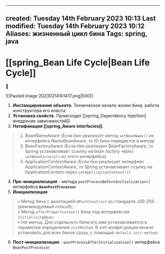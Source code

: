 
---
created: Tuesday 14th February 2023 10:13
Last modified: Tuesday 14th February 2023 10:12
Aliases: жизненный цикл бина
Tags: spring, java
---

# [[spring_Bean Life Cycle|Bean Life Cycle]]

📌

![[Pasted image 20230214101417.png|500]]

1. **Инстанцирование объекта**. Техническое начало жизни бина, работа конструктора его класса
2. **Установка свойств**. Происходит [[spring_Dependency Injection|внедрение зависимостей]]
3. **Нотификация [[spring_Aware interfacies]]**. 
> 1. BeanNameAware (Если бин реализует метод `setBeanName()` из интерфейса NameBeanAware, то ID бина передается в метод)
> 2. BeanFactoryAware (Если бин реализует BeanFactoryAware, то Spring устанавливает ссылку на bean factory через `setBeanFactory()` из этого интерфейса)
> 3. ApplicationContextAware (Если бин реализует интерфейс ApplicationContextAware, то Spring устанавливает ссылку на ApplicationContext через `setApplicationContext()`)
4. **Пре-инициализация** - метода `postProcessBeforeInitialization()` интерфейса **`BeanPostProcessor`**  
5. **Инициализация** 
>**•** Метод бина с аннотацией `@PostConstruct` из стандарта JSR-250 (рекомендуемый способ);  
 **•** Метод `afterPropertiesSet()` бина под интерфейсом `InitializingBean`;  
 **•** Init-метод. Для отдельного бина его имя устанавливается в параметре определения `initMethod`. В xml-конфигурации можно установить для всех бинов сразу, с помощью `default-init-method`;
6. **Пост-инициализация** - `postProcessAfterInitialization()` интерфейса `BeanPostProcessor`   